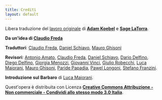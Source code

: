 ```yaml
---
title: Crediti
layout: default
---
```

Libera traduzione del [lavoro originale](book.dwgazetteer.com) di **[Adam Koebel][adam]** e **[Sage LaTorra][sage]**.

**Da un'idea di [Claudio Freda][]**

**Traduttori**: [Claudio Freda][], [Daniel Schiavo][], [Mauro Ghisoni][]

**Revisori**: [Antonio Amato][], [Claudio Freda][], [Daniel Schiavo][], [Dario Delfino][], [Diego Delfino][], [Giorgia Menozzi][], [Giovanni Vinci][], [Giulio Robecchi][], [Luca Maiorani][], [Mauro Ghisoni][], [Paride Papadia][], [Pawel Longoni][], [Stefano Franzini][].

**Introduzione sul Barbaro** di [Luca Maiorani][].
<!--
**Ringraziamenti Speciali a** [Daniele di Rubbo][]
-->
Quest'opera è distribuita con Licenza **[Creative Commons Attribuzione - Non commerciale - Condividi allo stesso modo 3.0 Italia][cc]**.

[adam]: https://plus.google.com/112484087750169360510
[sage]: https://plus.google.com/117415966179711277938
[Antonio Amato]: https://plus.google.com/107667343404799785520
[Claudio Freda]: https://plus.google.com/112991578095647299350
[Daniel Schiavo]: https://www.facebook.com/daniel.schiavo.92
[Daniele di Rubbo]: https://plus.google.com/112507662527787769890
[Dario Delfino]: https://plus.google.com/105434214058733883957
[Diego Delfino]: https://plus.google.com/118033451148976345230
[Giorgia Menozzi]: https://plus.google.com/113383799827204001261
[Giovanni Vinci]: https://plus.google.com/107861607091405146379
[Giulio Robecchi]: https://plus.google.com/u/0/117946773352558942341
[Luca Maiorani]: https://plus.google.com/108007955567460306563
[Mauro Ghisoni]: https://plus.google.com/113536342334278411258
[Paride Papadia]: https://plus.google.com/100891656436184215243
[Pawel Longoni]: https://plus.google.com/115757078838960100730
[Stefano Franzini]: https://www.facebook.com/stefano.v.franzini
[cc]: http://creativecommons.org/licenses/by-nc-sa/3.0/it/